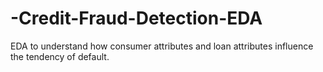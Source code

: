 # -Credit-Fraud-Detection-EDA
EDA to understand how consumer attributes and loan attributes influence the tendency of default.

